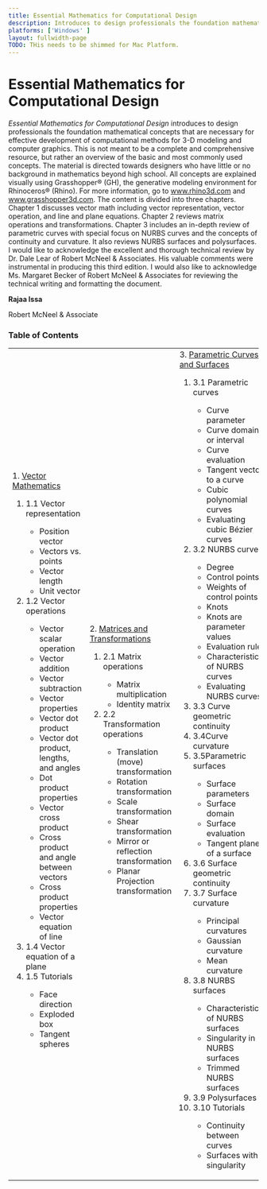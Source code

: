 ```yaml
---
title: Essential Mathematics for Computational Design
description: Introduces to design professionals the foundation mathematical concepts for effective development of computational 3-D models.
platforms: ['Windows' ]
layout: fullwidth-page
TODO: THis needs to be shimmed for Mac Platform.
---
```


# Essential Mathematics for Computational Design

*Essential Mathematics for Computational Design* introduces to design professionals the foundation mathematical concepts that are necessary for effective development of computational methods for 3-D modeling and computer graphics. This is not meant to be a complete and comprehensive resource, but rather an overview of the basic and most commonly used concepts. The material is directed towards designers who have little or no background in mathematics beyond high school. All concepts are explained visually using Grasshopper® (GH), the generative modeling environment for Rhinoceros® (Rhino). For more information, go to www.rhino3d.com and www.grasshopper3d.com.  The content is divided into three chapters. Chapter 1 discusses vector math including vector representation, vector operation, and line and plane equations. Chapter 2 reviews matrix operations and transformations. Chapter 3 includes an in-depth review of parametric curves with special focus on NURBS curves and the concepts of continuity and curvature.  It also reviews NURBS surfaces and polysurfaces. I would like to acknowledge the excellent and thorough technical review by Dr. Dale Lear of Robert McNeel & Associates. His valuable comments were instrumental in producing this third edition. I would also like to acknowledge Ms. Margaret Becker of Robert McNeel & Associates for reviewing the technical writing and formatting the document. 

**Rajaa Issa** 

Robert McNeel & Associate

### Table of Contents

<table id="math_table">  
<tbody>  
<tr>  
<td width="30%">  
  1. <a href="{{ site.baseurl }}/guides/rhinopython/primer-101/1-whats-it-all-about/">Vector Mathematics</a>  
    <ol><li>1.1 Vector representation</li>   
        <ul> <li>Position vector</li>  
        <li>Vectors vs. points</li>  
        <li>Vector length</li>  
        <li>Unit vector</li></ul>   
    <li>1.2 Vector operations</li>   
        <ul><li>Vector scalar operation</li>  
      	<li>Vector addition</li>   
        <li>Vector subtraction</li>  
        <li>Vector properties</li>
        <li>Vector dot product</li>  
        <li>Vector dot product, lengths, and angles</li>   
        <li>Dot product properties</li>   
        <li>Vector cross product</li>  
        <li>Cross product and angle between vectors</li>   
        <li>Cross product properties</li> 
        <li>Vector equation of line</li></ul>   
   <li>1.4 Vector equation of a plane</li>  
   <li>1.5 Tutorials</li>  
      <ul><li>Face direction</li>  
        <li>Exploded box</li>
        <li>Tangent spheres</li></ul>  
	</ol>
</td>
<td width="30%">
   2. <a href="{{ site.baseurl }}/guides/rhinopython/primer-101/4-operators-and-functions/">Matrices and Transformations</a>
    <ol><li>2.1 Matrix operations</li> 
        <ul><li>Matrix multiplication</li>  
            <li>Identity matrix</li></ul> 
    <li>2.2 Transformation operations</li> 
        <ul><li>Translation (move) transformation </li>  
            <li>Rotation transformation</li>   
            <li>Scale transformation</li>   
            <li>Shear transformation</li>   
            <li>Mirror or reflection transformation</li>   
            <li>Planar Projection transformation</li></ul>
    </ol>			
</td>
<td>
   3. <a href="{{ site.baseurl }}/guides/rhinopython/primer-101/7-classes/">Parametric Curves and Surfaces</a>
    <ol><li>3.1 Parametric curves</li>    
        <ul><li>Curve parameter</li>    
            <li>Curve domain or interval</li>    
            <li>Curve evaluation</li>    
            <li>Tangent vector to a curve</li>    
            <li>Cubic polynomial curves</li>    
            <li>Evaluating cubic Bézier curves</li></ul>    
    <li>3.2 NURBS curves</li> 
        <ul><li>Degree</li>  
            <li>Control points</li>  
            <li>Weights of control points</li>  
            <li>Knots</li>  
            <li>Knots are parameter values</li>  
            <li>Evaluation rule</li>  
            <li>Characteristics of NURBS curves</li>  
            <li>Evaluating NURBS curves</li></ul>  
    <li>3.3 Curve geometric continuity</li>   
    <li>3.4Curve curvature</li>   
    <li>3.5Parametric surfaces</li>   
        <ul><li>Surface parameters</li>   
            <li>Surface domain</li>   
            <li>Surface evaluation</li>   
            <li>Tangent plane of a surface</li></ul>  
    <li>3.6 Surface geometric continuity</li>     
    <li>3.7 Surface curvature</li>     
        <ul><li>Principal curvatures</li>   
            <li>Gaussian curvature</li>   
            <li>Mean curvature</li></ul>   
    <li>3.8 NURBS surfaces</li>     
        <ul><li>Characteristics of NURBS surfaces</li>   
            <li>Singularity in NURBS surfaces</li>   
            <li>Trimmed NURBS surfaces</li></ul>   
    <li>3.9 Polysurfaces</li>     
    <li>3.10 Tutorials</li>     
        <ul><li>Continuity between curves</li>   
            <li>Surfaces with singularity</li></ul>
    </ul>			
</td>
</tr>
</tbody>
</table>
